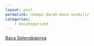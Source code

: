 ```yaml
---
layout: post
permalink: /mimpi-darah-mens-sendiri/
categories:
    - Uncategorized
---
```


[Baca Selengkapnya](/08)